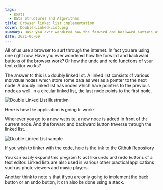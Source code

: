 ```yaml
---
tags:
  - posts
  - Data Structures and Algorithms
title: Browser linked list implementation
cover: Double-Linked-List.png
summary: Have you ever wondered how the forward and backward buttons of the browser work? Or how the undo and redo functions of your text editor works? 
date: 2021-06-09
---
```


All of us use a browser to surf through the internet.
In fact you are using one right now.
Have you ever wondered how the forward and backward buttons of the browser work?
Or how the undo and redo functions of your text editor works?

The answer to this is a doubly linked list.
A linked list consists of various individual nodes which store some data as well as a pointer to the next node.
A doubly linked list has nodes which have pointers to the previous node as well.
In a circular linked list, the last node points to the first node.

![Double Linked List illustration](/images/Double-Linked-List.png)

Here is how the application is going to work:

Whenever you go to a new website, a new node is added in front of the current node.
And the forward and backward button traverse through the linked list. 

![Double Linked List sample](/images/linked-list-sample.gif)

If you wish to tinker with the code, here is the link to the [Github Repository](https://github.com/satwik-kambham/Browser-linked-list-implementation)

You can easily expand this program to act like undo and redo buttons of a text editor.
Linked lists are also used in various other practical applications such as photo viewers and music players.

Another think to note is that if you are only going to implement the back button or an undo button, it can also be done using a stack.
